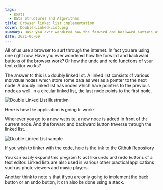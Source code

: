 ```yaml
---
tags:
  - posts
  - Data Structures and Algorithms
title: Browser linked list implementation
cover: Double-Linked-List.png
summary: Have you ever wondered how the forward and backward buttons of the browser work? Or how the undo and redo functions of your text editor works? 
date: 2021-06-09
---
```


All of us use a browser to surf through the internet.
In fact you are using one right now.
Have you ever wondered how the forward and backward buttons of the browser work?
Or how the undo and redo functions of your text editor works?

The answer to this is a doubly linked list.
A linked list consists of various individual nodes which store some data as well as a pointer to the next node.
A doubly linked list has nodes which have pointers to the previous node as well.
In a circular linked list, the last node points to the first node.

![Double Linked List illustration](/images/Double-Linked-List.png)

Here is how the application is going to work:

Whenever you go to a new website, a new node is added in front of the current node.
And the forward and backward button traverse through the linked list. 

![Double Linked List sample](/images/linked-list-sample.gif)

If you wish to tinker with the code, here is the link to the [Github Repository](https://github.com/satwik-kambham/Browser-linked-list-implementation)

You can easily expand this program to act like undo and redo buttons of a text editor.
Linked lists are also used in various other practical applications such as photo viewers and music players.

Another think to note is that if you are only going to implement the back button or an undo button, it can also be done using a stack.
